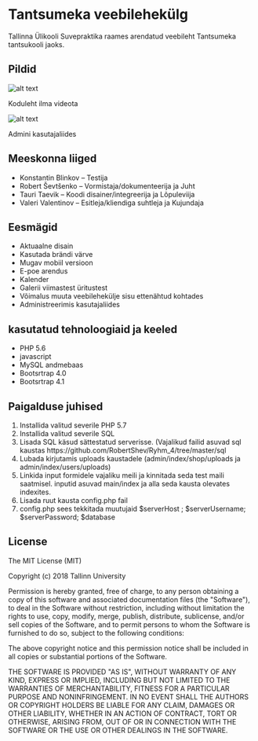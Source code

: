 # Tantsumeka veebilehekülg
Tallinna Ülikooli Suvepraktika raames arendatud veebileht Tantsumeka tantsukooli jaoks.

## Pildid 
![alt text][screen1]

[screen1]: https://github.com/RobertShev/Ryhm_4/blob/master/readmeIMG/photo_2018-06-18_13-16-49.jpg "Koduleht ilma videota"

Koduleht ilma videota

![alt text][screen2]

[screen2]: https://github.com/RobertShev/Ryhm_4/blob/master/readmeIMG/photo_2018-06-18_13-16-56.jpg "Admini kasutajaliides"

Admini kasutajaliides

<h2>Meeskonna liiged</h2>
<ul>
  <li>Konstantin Blinkov – Testija</li>
  <li>Robert Ševtšenko – Vormistaja/dokumenteerija ja Juht</li>
  <li>Tauri Taevik – Koodi disainer/integreerija ja Lõpuleviija</li>
  <li>Valeri Valentinov – Esitleja/kliendiga suhtleja ja Kujundaja</li>
</ul>

<h2>Eesmägid</h2>
<ul>
  <li>Aktuaalne disain</li>
  <li>Kasutada brändi värve</li>
  <li>Mugav mobiil versioon</li>
  <li>E-poe arendus</li>
  <li>Kalender</li>
  <li>Galerii viimastest üritustest</li>
  <li>Võimalus muuta veebilehekülje sisu ettenähtud kohtades</li>
  <li>Administreerimis kasutajaliides</li>
</ul>
<h2>kasutatud tehnoloogiaid ja keeled</h2>
<ul>
  <li>PHP 5.6</li>
  <li>javascript</li>
  <li>MySQL andmebaas</li>
  <li>Bootsrtrap 4.0</li>
  <li>Bootsrtrap 4.1</li>
</ul>

<h2>Paigalduse juhised</h2>
<ol>
  <li>Installida valitud severile PHP 5.7</li>
  <li>Installida valitud severile SQL</li>
  <li>Lisada SQL käsud sättestatud serverisse. (Vajalikud failid asuvad sql kaustas https://github.com/RobertShev/Ryhm_4/tree/master/sql</li>
  <li>Lubada kirjutamis uploads kaustadele (admin/index/shop/uploads ja admin/index/users/uploads)</li>
  <li>Linkida input formidele vajaliku meili ja kinnitada seda test maili saatmisel. inputid asuvad main/index ja alla seda kausta olevates indexites.</li>
  <li>Lisada ruut kausta config.php fail</li>
  <li>config.php sees tekkitada muutujaid $serverHost ; $serverUsername; $serverPassword; $database</li>
</ol>

<h2>License</h2>
The MIT License (MIT)

Copyright (c) 2018 Tallinn University

Permission is hereby granted, free of charge, to any person obtaining a copy of this software and associated documentation files (the "Software"), to deal in the Software without restriction, including without limitation the rights to use, copy, modify, merge, publish, distribute, sublicense, and/or sell copies of the Software, and to permit persons to whom the Software is furnished to do so, subject to the following conditions:

The above copyright notice and this permission notice shall be included in all copies or substantial portions of the Software.

THE SOFTWARE IS PROVIDED "AS IS", WITHOUT WARRANTY OF ANY KIND, EXPRESS OR IMPLIED, INCLUDING BUT NOT LIMITED TO THE WARRANTIES OF MERCHANTABILITY, FITNESS FOR A PARTICULAR PURPOSE AND NONINFRINGEMENT. IN NO EVENT SHALL THE AUTHORS OR COPYRIGHT HOLDERS BE LIABLE FOR ANY CLAIM, DAMAGES OR OTHER LIABILITY, WHETHER IN AN ACTION OF CONTRACT, TORT OR OTHERWISE, ARISING FROM, OUT OF OR IN CONNECTION WITH THE SOFTWARE OR THE USE OR OTHER DEALINGS IN THE SOFTWARE.
